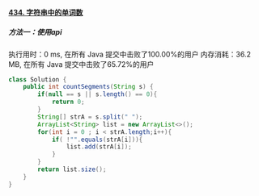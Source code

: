 #### [434. 字符串中的单词数](https://leetcode-cn.com/problems/number-of-segments-in-a-string/)

##### 方法一：使用api

执行用时：0 ms, 在所有 Java 提交中击败了100.00%的用户
内存消耗：36.2 MB, 在所有 Java 提交中击败了65.72%的用户

```java
class Solution {
    public int countSegments(String s) {
        if(null == s || s.length() == 0){
            return 0;
        }
        String[] strA = s.split(" ");
        ArrayList<String> list = new ArrayList<>();
        for(int i = 0 ; i < strA.length;i++){
            if( !"".equals(strA[i])){
                list.add(strA[i]);
            }
        }
        return list.size();
    }
}
```

